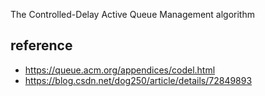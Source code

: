 The Controlled-Delay Active Queue Management algorithm

## reference
- https://queue.acm.org/appendices/codel.html
- https://blog.csdn.net/dog250/article/details/72849893

